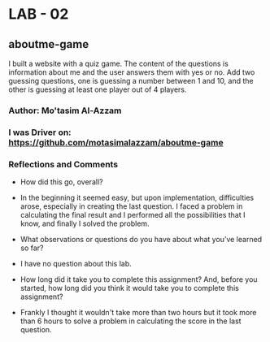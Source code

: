 # LAB - 02

## aboutme-game

I built a website with a quiz game. The content of the questions is information about me and the user answers them with yes or no. Add two guessing questions, one is guessing a number between 1 and 10, and the other is guessing at least one player out of 4 players.

### Author: Mo'tasim Al-Azzam
### I was Driver on: https://github.com/motasimalazzam/aboutme-game
### Reflections and Comments

* How did this go, overall?

* In the beginning it seemed easy, but upon implementation, difficulties arose, especially in creating the last question. I faced a problem in calculating the final result and I performed all the possibilities that I know, and finally I solved the problem.

* What observations or questions do you have about what you’ve learned so far?

* I have no question about this lab.

* How long did it take you to complete this assignment? And, before you started, how long did you think it would take you to complete this assignment?

* Frankly I thought it wouldn't take more than two hours but it took more than 6 hours to solve a problem in calculating the score in the last question.